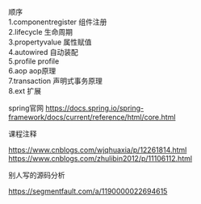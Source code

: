 顺序  
1.componentregister  组件注册   
2.lifecycle  生命周期  
3.propertyvalue  属性赋值  
4.autowired  自动装配    
5.profile  profile  
6.aop  aop原理    
7.transaction  声明式事务原理    
8.ext  扩展   




spring官网
https://docs.spring.io/spring-framework/docs/current/reference/html/core.html

课程注释

https://www.cnblogs.com/wjqhuaxia/p/12261814.html  
https://www.cnblogs.com/zhulibin2012/p/11106112.html  

别人写的源码分析

https://segmentfault.com/a/1190000022694615
